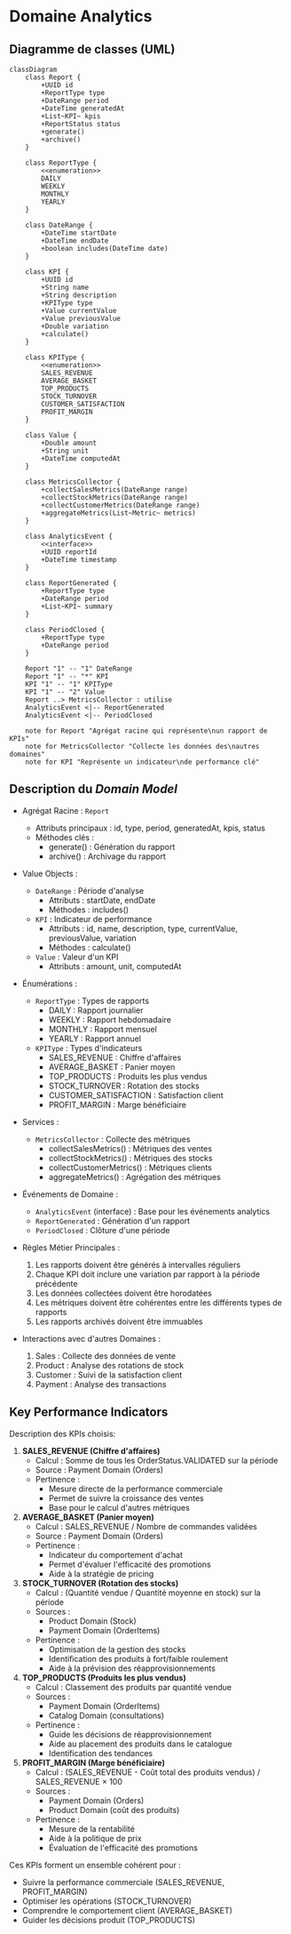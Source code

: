 # Domaine Analytics

## Diagramme de classes (UML)


```mermaid
classDiagram
    class Report {
        +UUID id
        +ReportType type
        +DateRange period
        +DateTime generatedAt
        +List~KPI~ kpis
        +ReportStatus status
        +generate()
        +archive()
    }

    class ReportType {
        <<enumeration>>
        DAILY
        WEEKLY
        MONTHLY
        YEARLY
    }

    class DateRange {
        +DateTime startDate
        +DateTime endDate
        +boolean includes(DateTime date)
    }

    class KPI {
        +UUID id
        +String name
        +String description
        +KPIType type
        +Value currentValue
        +Value previousValue
        +Double variation
        +calculate()
    }

    class KPIType {
        <<enumeration>>
        SALES_REVENUE
        AVERAGE_BASKET
        TOP_PRODUCTS
        STOCK_TURNOVER
        CUSTOMER_SATISFACTION
        PROFIT_MARGIN
    }

    class Value {
        +Double amount
        +String unit
        +DateTime computedAt
    }

    class MetricsCollector {
        +collectSalesMetrics(DateRange range)
        +collectStockMetrics(DateRange range)
        +collectCustomerMetrics(DateRange range)
        +aggregateMetrics(List~Metric~ metrics)
    }

    class AnalyticsEvent {
        <<interface>>
        +UUID reportId
        +DateTime timestamp
    }

    class ReportGenerated {
        +ReportType type
        +DateRange period
        +List~KPI~ summary
    }

    class PeriodClosed {
        +ReportType type
        +DateRange period
    }

    Report "1" -- "1" DateRange
    Report "1" -- "*" KPI
    KPI "1" -- "1" KPIType
    KPI "1" -- "2" Value
    Report ..> MetricsCollector : utilise
    AnalyticsEvent <|-- ReportGenerated
    AnalyticsEvent <|-- PeriodClosed

    note for Report "Agrégat racine qui représente\nun rapport de KPIs"
    note for MetricsCollector "Collecte les données des\nautres domaines"
    note for KPI "Représente un indicateur\nde performance clé"
```


## Description du _Domain Model_

- Agrégat Racine : `Report`
  - Attributs principaux : id, type, period, generatedAt, kpis, status
  - Méthodes clés :
    - generate() : Génération du rapport
    - archive() : Archivage du rapport

- Value Objects :
  - `DateRange` : Période d'analyse
    - Attributs : startDate, endDate
    - Méthodes : includes()
  - `KPI` : Indicateur de performance
    - Attributs : id, name, description, type, currentValue, previousValue, variation
    - Méthodes : calculate()
  - `Value` : Valeur d'un KPI
    - Attributs : amount, unit, computedAt

- Énumérations :
  - `ReportType` : Types de rapports
    - DAILY : Rapport journalier
    - WEEKLY : Rapport hebdomadaire
    - MONTHLY : Rapport mensuel
    - YEARLY : Rapport annuel
  - `KPIType` : Types d'indicateurs
    - SALES_REVENUE : Chiffre d'affaires
    - AVERAGE_BASKET : Panier moyen
    - TOP_PRODUCTS : Produits les plus vendus
    - STOCK_TURNOVER : Rotation des stocks
    - CUSTOMER_SATISFACTION : Satisfaction client
    - PROFIT_MARGIN : Marge bénéficiaire

- Services :
  - `MetricsCollector` : Collecte des métriques
    - collectSalesMetrics() : Métriques des ventes
    - collectStockMetrics() : Métriques des stocks
    - collectCustomerMetrics() : Métriques clients
    - aggregateMetrics() : Agrégation des métriques

- Événements de Domaine :
  - `AnalyticsEvent` (interface) : Base pour les événements analytics
  - `ReportGenerated` : Génération d'un rapport
  - `PeriodClosed` : Clôture d'une période

- Règles Métier Principales :
  1. Les rapports doivent être générés à intervalles réguliers
  2. Chaque KPI doit inclure une variation par rapport à la période précédente
  3. Les données collectées doivent être horodatées
  4. Les métriques doivent être cohérentes entre les différents types de rapports
  5. Les rapports archivés doivent être immuables

- Interactions avec d'autres Domaines :
  1. Sales : Collecte des données de vente
  2. Product : Analyse des rotations de stock
  3. Customer : Suivi de la satisfaction client
  4. Payment : Analyse des transactions

## Key Performance Indicators

Description des KPIs choisis:

1. **SALES_REVENUE (Chiffre d'affaires)**
    - Calcul : Somme de tous les OrderStatus.VALIDATED sur la période
    - Source : Payment Domain (Orders)
    - Pertinence :
        - Mesure directe de la performance commerciale
        - Permet de suivre la croissance des ventes
        - Base pour le calcul d'autres métriques
2. **AVERAGE_BASKET (Panier moyen)**
    - Calcul : SALES_REVENUE / Nombre de commandes validées
    - Source : Payment Domain (Orders)
    - Pertinence :
        - Indicateur du comportement d'achat
        - Permet d'évaluer l'efficacité des promotions
        - Aide à la stratégie de pricing
3. **STOCK_TURNOVER (Rotation des stocks)**
    - Calcul : (Quantité vendue / Quantité moyenne en stock) sur la période
    - Sources :
        - Product Domain (Stock)
        - Payment Domain (OrderItems)
    - Pertinence :
        - Optimisation de la gestion des stocks
        - Identification des produits à fort/faible roulement
        - Aide à la prévision des réapprovisionnements
4. **TOP_PRODUCTS (Produits les plus vendus)**
    - Calcul : Classement des produits par quantité vendue
    - Sources :
        - Payment Domain (OrderItems)
        - Catalog Domain (consultations)
    - Pertinence :
        - Guide les décisions de réapprovisionnement
        - Aide au placement des produits dans le catalogue
        - Identification des tendances
5. **PROFIT_MARGIN (Marge bénéficiaire)**
    - Calcul : (SALES_REVENUE - Coût total des produits vendus) / SALES_REVENUE × 100
    - Sources :
        - Payment Domain (Orders)
        - Product Domain (coût des produits)
    - Pertinence :
        - Mesure de la rentabilité
        - Aide à la politique de prix
        - Évaluation de l'efficacité des promotions

Ces KPIs forment un ensemble cohérent pour :

- Suivre la performance commerciale (SALES_REVENUE, PROFIT_MARGIN)
- Optimiser les opérations (STOCK_TURNOVER)
- Comprendre le comportement client (AVERAGE_BASKET)
- Guider les décisions produit (TOP_PRODUCTS)

